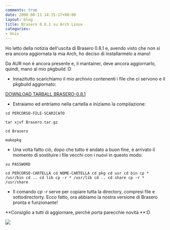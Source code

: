 ```yaml
---
comments: true
date: 2008-08-11 14:15:17+00:00
layout: blog
title: Brasero 0.8.1 su Arch Linux
categories:
- Unix
---
```


Ho letto della notizia dell'uscita di Brasero 0.8.1 e, avendo visto che non si era ancora aggiornata la mia Arch, ho deciso di installarmelo a mano!

Da AUR non è ancora presente e, il mantainer, deve ancora aggiornarlo, quindi, mano al mio pkgbuild :D



	
  * Innazitutto scarichiamo il mio archivio contenenti i file che ci servono e il pkgbuild aggiornato:


[DOWNLOAD TARBALL BRASERO-0.8.1](http://www.megaupload.com/it/?d=RVKMRTS2)



	
  * Estraiamo ed entriamo nella cartella e iniziamo la compilazione:


`cd PERCORSO-FILE-SCARICATO`

`tar xjvf Brasero.tar.gz`

`cd Brasero`

`makepkg`



	
  * Una volta fatto ciò, dopo che tutto è andato a buon fine, è arrivato il momento di sostituire i file vecchi con i nuovi in questo modo:


`su
PASSWORD`

`cd PERCORSO-CARTELLA
cd NOME-CARTELLA
cd pkg
cd usr
cd bin
cp * /usr/bin
cd ..
cd lib
cp -r * /usr/lib
cd ..
cd share
cp -r * /usr/share`



	
  * Il comando _cp -r_ serve per copiare tutta la directory, compresi file e sottodirectorty. Ecco fatto, ora abbiamo la nostra versione di Brasero pronta e funzionante!


**Consiglio a tutti di aggiornare, perchè porta parecchie novità **:D

[![](http://www.allfreeportal.com/imghost/thumbs/472580Schermata.png)](http://www.allfreeportal.com/imghost/viewer.php?id=472580Schermata.png)
